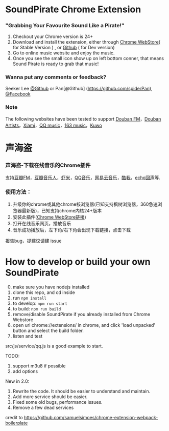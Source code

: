SoundPirate Chrome Extension
============

### "Grabbing Your Favourite Sound Like a Pirate!"

1. Checkout your Chrome version is 24+
2. Download and install the extension, either through [Chrome WebStore](https://chrome.google.com/webstore/detail/声海盗/idleenniidjlnmnjkjmmnocnkmjibadd)( for Stable Version ) , or [Github](https://github.com/spiderPan/Sound-Pirate) ( for Dev version)
3. Go to online music website and enjoy the music.
4. Once you see the small icon show up on left bottom conner, that means Sound Pirate is ready to grab that music!

### Wanna put any comments or feedback?
Seeker Lee [@Github](https://github.com/seekerlee) or
Pan[@Github] (https://github.com/spiderPan), [@Facebook](https://www.facebook.com/banglanfeng.pan)

### Note
The following websites have been tested to support 
[Douban FM](http://douban.fm/)，[Douban Artists](http://music.douban.com/artists/)，[Xiami](http://www.xiami.com/)，[QQ music](http://y.qq.com/)，[163 music](http://music.163.com/)，[Kuwo](http://kuwo.cn)


声海盗
============

### 声海盗-下载在线音乐的Chrome插件
支持[豆瓣FM](http://douban.fm/)，[豆瓣音乐人](http://music.douban.com/artists/)，[虾米](http://www.xiami.com/)，[QQ音乐](http://y.qq.com/)，[网易云音乐](http://music.163.com/)，[酷我](http://kuwo.cn)，[echo回声](http://www.app-echo.com)等.

### 使用方法：
1. 升级你的chrome或其他chrome核浏览器(已知支持枫树浏览器，360急速浏览器最新版)，已知支持chrome内核24+版本
2. 安装此插件([Chrome WebStore链接](https://chrome.google.com/webstore/detail/声海盗/idleenniidjlnmnjkjmmnocnkmjibadd))
3. 打开在线音乐网页，播放音乐
4. 音乐成功播放后，左下角/右下角会出现下载链接，点击下载

报告bug，提建议请建 issue

How to develop or build your own SoundPirate
============
0. make sure you have nodejs installed
1. clone this repo, and cd inside
2. run `npm install`
3. to develop: `npm run start`
4. to build: `npm run build`
5. remove/disable SoundPirate if you already installed from Chrome Webstore
6. open url chrome://extensions/ in chrome, and click 'load unpacked' button and select the build folder. 
7. listen and test

src/js/service/qq.js is a good example to start.

TODO:
1. support m3u8 if possible
2. add options

New in 2.0:
1. Rewrite the code. It should be easier to understand and maintain.
2. Add more service should be easier.
3. Fixed some old bugs, performance issues.
4. Remove a few dead services

credit to https://github.com/samuelsimoes/chrome-extension-webpack-boilerplate
